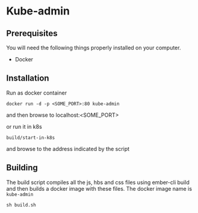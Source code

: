 # Kube-admin

## Prerequisites

You will need the following things properly installed on your computer.

* Docker

## Installation

Run as docker container

    docker run -d -p <SOME_PORT>:80 kube-admin

and then browse to localhost:<SOME_PORT>

or run it in k8s

    build/start-in-k8s

and browse to the address indicated by the script

## Building

The build script compiles all the js, hbs and css files using ember-cli build and then builds a docker image with these files.
The docker image name is `kube-admin`

`sh build.sh`
